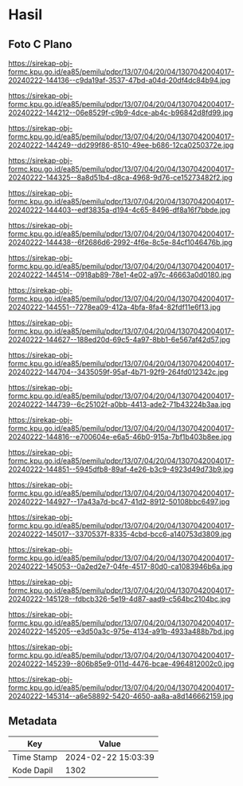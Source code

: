 # Hasil

## Foto C Plano

https://sirekap-obj-formc.kpu.go.id/ea85/pemilu/pdpr/13/07/04/20/04/1307042004017-20240222-144136--c9da19af-3537-47bd-a04d-20df4dc84b94.jpg

https://sirekap-obj-formc.kpu.go.id/ea85/pemilu/pdpr/13/07/04/20/04/1307042004017-20240222-144212--06e8529f-c9b9-4dce-ab4c-b96842d8fd99.jpg

https://sirekap-obj-formc.kpu.go.id/ea85/pemilu/pdpr/13/07/04/20/04/1307042004017-20240222-144249--dd299f86-8510-49ee-b686-12ca0250372e.jpg

https://sirekap-obj-formc.kpu.go.id/ea85/pemilu/pdpr/13/07/04/20/04/1307042004017-20240222-144325--8a8d51b4-d8ca-4968-9d76-ce15273482f2.jpg

https://sirekap-obj-formc.kpu.go.id/ea85/pemilu/pdpr/13/07/04/20/04/1307042004017-20240222-144403--edf3835a-d194-4c65-8496-df8a16f7bbde.jpg

https://sirekap-obj-formc.kpu.go.id/ea85/pemilu/pdpr/13/07/04/20/04/1307042004017-20240222-144438--6f2686d6-2992-4f6e-8c5e-84cf1046476b.jpg

https://sirekap-obj-formc.kpu.go.id/ea85/pemilu/pdpr/13/07/04/20/04/1307042004017-20240222-144514--0918ab89-78e1-4e02-a97c-46663a0d0180.jpg

https://sirekap-obj-formc.kpu.go.id/ea85/pemilu/pdpr/13/07/04/20/04/1307042004017-20240222-144551--7278ea09-412a-4bfa-8fa4-82fdf11e6f13.jpg

https://sirekap-obj-formc.kpu.go.id/ea85/pemilu/pdpr/13/07/04/20/04/1307042004017-20240222-144627--188ed20d-69c5-4a97-8bb1-6e567af42d57.jpg

https://sirekap-obj-formc.kpu.go.id/ea85/pemilu/pdpr/13/07/04/20/04/1307042004017-20240222-144704--3435059f-95af-4b71-92f9-264fd012342c.jpg

https://sirekap-obj-formc.kpu.go.id/ea85/pemilu/pdpr/13/07/04/20/04/1307042004017-20240222-144739--6c25102f-a0bb-4413-ade2-71b43224b3aa.jpg

https://sirekap-obj-formc.kpu.go.id/ea85/pemilu/pdpr/13/07/04/20/04/1307042004017-20240222-144816--e700604e-e6a5-46b0-915a-7bf1b403b8ee.jpg

https://sirekap-obj-formc.kpu.go.id/ea85/pemilu/pdpr/13/07/04/20/04/1307042004017-20240222-144851--5945dfb8-89af-4e26-b3c9-4923d49d73b9.jpg

https://sirekap-obj-formc.kpu.go.id/ea85/pemilu/pdpr/13/07/04/20/04/1307042004017-20240222-144927--17a43a7d-bc47-41d2-8912-50108bbc6497.jpg

https://sirekap-obj-formc.kpu.go.id/ea85/pemilu/pdpr/13/07/04/20/04/1307042004017-20240222-145017--3370537f-8335-4cbd-bcc6-a140753d3809.jpg

https://sirekap-obj-formc.kpu.go.id/ea85/pemilu/pdpr/13/07/04/20/04/1307042004017-20240222-145053--0a2ed2e7-04fe-4517-80d0-ca1083946b6a.jpg

https://sirekap-obj-formc.kpu.go.id/ea85/pemilu/pdpr/13/07/04/20/04/1307042004017-20240222-145128--fdbcb326-5e19-4d87-aad9-c564bc2104bc.jpg

https://sirekap-obj-formc.kpu.go.id/ea85/pemilu/pdpr/13/07/04/20/04/1307042004017-20240222-145205--e3d50a3c-975e-4134-a91b-4933a488b7bd.jpg

https://sirekap-obj-formc.kpu.go.id/ea85/pemilu/pdpr/13/07/04/20/04/1307042004017-20240222-145239--806b85e9-011d-4476-bcae-4964812002c0.jpg

https://sirekap-obj-formc.kpu.go.id/ea85/pemilu/pdpr/13/07/04/20/04/1307042004017-20240222-145314--a6e58892-5420-4650-aa8a-a8d146662159.jpg


## Metadata

| Key        | Value               |
| ---------- | ------------------- |
| Time Stamp | 2024-02-22 15:03:39 |
| Kode Dapil | 1302                |



